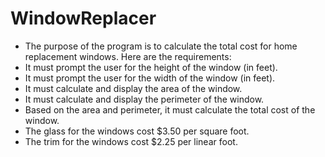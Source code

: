 # WindowReplacer

 * The purpose of the program is to calculate the total cost for home replacement windows. Here are the requirements:
 * It must prompt the user for the height of the window (in feet).
 * It must prompt the user for the width of the window (in feet).
 * It must calculate and display the area of the window.
 * It must calculate and display the perimeter of the window.
 * Based on the area and perimeter, it must calculate the total cost of the window.
 * The glass for the windows cost $3.50 per square foot.
 * The trim for the windows cost $2.25 per linear foot.
